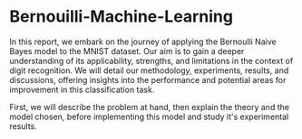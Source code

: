 # Bernouilli-Machine-Learning
In this report, we embark on the journey of applying the Bernoulli Naive Bayes model to the MNIST dataset. Our aim is to gain a deeper understanding of its applicability, strengths, and limitations in the context of digit recognition. We will detail our methodology, experiments, results, and discussions, offering insights into the performance and potential areas for improvement in this classification task.

First, we will describe the problem at hand, then explain the theory and the model chosen, before implementing this model and study it's experimental results.
